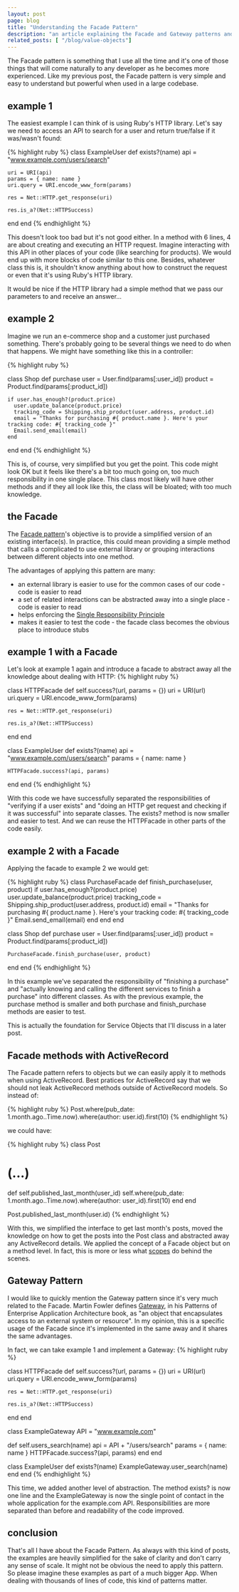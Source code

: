 ```yaml
---
layout: post
page: blog
title: "Understanding the Facade Pattern"
description: "an article explaining the Facade and Gateway patterns and their uses"
related_posts: [ "/blog/value-objects"]
---
```


The Facade pattern is something that I use all the time and it's one of those things that will come naturally to any developer as he becomes more experienced.
Like my previous post, the Facade pattern is very simple and easy to understand but powerful when used in a large codebase.

example 1
-------
The easiest example I can think of is using Ruby's HTTP library. Let's say we need to access an API to search for a user and return true/false if it was/wasn't found:

{% highlight ruby %}
class ExampleUser
  def exists?(name)
    api = "www.example.com/users/search"

    uri = URI(api)
    params = { name: name }
    uri.query = URI.encode_www_form(params)

    res = Net::HTTP.get_response(uri)

    res.is_a?(Net::HTTPSuccess)
  end
end
{% endhighlight %}

This doesn't look too bad but it's not good either. In a method with 6 lines, 4 are about creating and executing an HTTP request. Imagine interacting with this API in other places of your code (like searching for products). We would end up with more blocks of code similar to this one. Besides, whatever class this is, it shouldn't know anything about how to construct the request or even that it's using Ruby's HTTP library.

It would be nice if the HTTP library had a simple method that we pass our parameters to and receive an answer...




example 2
---------
Imagine we run an e-commerce shop and a customer just purchased something. There's probably going to be several things we need to do when that happens. We might have something like this in a controller:

{% highlight ruby %}

class Shop
  def purchase
    user = User.find(params[:user_id])
    product = Product.find(params[:product_id])

    if user.has_enough?(product.price)
      user.update_balance(product.price)
      tracking_code = Shipping.ship_product(user.address, product.id)
      email = "Thanks for purchasing #{ product.name }. Here's your tracking code: #{ tracking_code }"
      Email.send_email(email)
    end
  end
end
{% endhighlight %}

This is, of course, very simplified but you get the point. This code might look OK but it feels like there's a bit too much going on, too much responsibility in one single place. This class most likely will have other methods and if they all look like this, the class will be bloated; with too much knowledge.




the Facade
----------
The [Facade pattern](https://en.wikipedia.org/wiki/Facade_pattern)'s objective is to provide a simplified version of an existing interface(s). In practice, this could mean providing a simple method that calls a complicated to use external library or grouping interactions between different objects into one method.

The advantages of applying this pattern are many:

-  an external library is easier to use for the common cases of our code - code is easier to read
-  a set of related interactions can be abstracted away into a single place - code is easier to read
-  helps enforcing the [Single Responsibility Principle](https://en.wikipedia.org/wiki/Single_responsibility_principle)
-  makes it easier to test the code - the facade class becomes the obvious place to introduce stubs



example 1 with a Facade
-----------------------
Let's look at example 1 again and introduce a facade to abstract away all the knowledge about dealing with HTTP:
{% highlight ruby %}

class HTTPFacade
  def self.success?(url, params = {})
    uri = URI(url)
    uri.query = URI.encode_www_form(params)

    res = Net::HTTP.get_response(uri)

    res.is_a?(Net::HTTPSuccess)
  end
end

class ExampleUser
  def exists?(name)
    api = "www.example.com/users/search"
    params = { name: name }

    HTTPFacade.success?(api, params)
  end
end
{% endhighlight %}

With this code we have successfully separated the responsibilities of "verifying if a user exists" and "doing an HTTP get request and checking if it was successful" into separate classes. The exists? method is now smaller and easier to test. And we can reuse the HTTPFacade in other parts of the code easily.



example 2 with a Facade
-----------------------
Applying the facade to example 2 we would get:

{% highlight ruby %}
class PurchaseFacade
  def finish_purchase(user, product)
    if user.has_enough?(product.price)
      user.update_balance(product.price)
      tracking_code = Shipping.ship_product(user.address, product.id)
      email = "Thanks for purchasing #{ product.name }. Here's your tracking code: #{ tracking_code }"
      Email.send_email(email)
    end
  end
end

class Shop
  def purchase
    user = User.find(params[:user_id])
    product = Product.find(params[:product_id])

    PurchaseFacade.finish_purchase(user, product)
  end
end
{% endhighlight %}

In this example we've separated the responsibility of "finishing a purchase" and "actually knowing and calling the different services to finish a purchase" into different classes. As with the previous example, the purchase method is smaller and both purchase and finish_purchase methods are easier to test.

This is actually the foundation for Service Objects that I'll discuss in a later post.


Facade methods with ActiveRecord
--------------------------------
The Facade pattern refers to objects but we can easily apply it to methods when using ActiveRecord. Best pratices for ActiveRecord say that we should not leak ActiveRecord methods outside of ActiveRecord models. So instead of:

{% highlight ruby %}
  Post.where(pub_date: 1.month.ago..Time.now).where(author: user.id).first(10)
{% endhighlight %}

we could have:

{% highlight ruby %}
class Post
  # (...)
  def self.published_last_month(user_id)
    self.where(pub_date: 1.month.ago..Time.now).where(author: user_id).first(10)
  end
end

Post.published_last_month(user.id)
{% endhighlight %}

With this, we simplified the interface to get last month's posts, moved the knowledge on how to get the posts into the Post class and abstracted away any ActiveRecord details. We applied the concept of a Facade object but on a method level. In fact, this is more or less what [scopes](http://guides.rubyonrails.org/active_record_querying.html#scopes) do behind the scenes.


Gateway Pattern
---------------
I would like to quickly mention the Gateway pattern since it's very much related to the Facade. Martin Fowler defines [Gateway](http://martinfowler.com/eaaCatalog/gateway.html), in his Patterns of Enterprise Application Architecture book, as "an object that encapsulates access to an external system or resource". In my opinion, this is a specific usage of the Facade since it's implemented in the same away and it shares the same advantages.

In fact, we can take example 1 and implement a Gateway:
{% highlight ruby %}

class HTTPFacade
  def self.success?(url, params = {})
    uri = URI(url)
    uri.query = URI.encode_www_form(params)

    res = Net::HTTP.get_response(uri)

    res.is_a?(Net::HTTPSuccess)
  end
end

class ExampleGateway
  API = "www.example.com"

  def self.users_search(name)
    api = API + "/users/search"
    params = { name: name }
    HTTPFacade.success?(api, params)
  end
end

class ExampleUser
  def exists?(name)
    ExampleGateway.user_search(name)
  end
end
{% endhighlight %}

This time, we added another level of abstraction. The method exists? is now one line and the ExampleGateway is now the single point of contact in the whole application for the example.com API. Responsibilities are more separated than before and readability of the code improved.

conclusion
----------
That's all I have about the Facade Pattern. As always with this kind of posts, the examples are heavily simplified for the sake of clarity and don't carry any sense of scale. It might not be obvious the need to apply this pattern. So please imagine these examples as part of a much bigger App. When dealing with thousands of lines of code, this kind of patterns matter.

